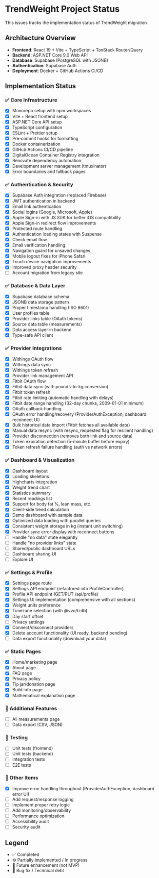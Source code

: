 # TrendWeight Project Status

This issues tracks the implementation status of TrendWeight migration

## Architecture Overview

- **Frontend**: React 19 + Vite + TypeScript + TanStack Router/Query
- **Backend**: ASP.NET Core 9.0 Web API
- **Database**: Supabase (PostgreSQL with JSONB)
- **Authentication**: Supabase Auth
- **Deployment**: Docker + GitHub Actions CI/CD

## Implementation Status

### ✅ Core Infrastructure

- [x] Monorepo setup with npm workspaces
- [x] Vite + React frontend setup
- [x] ASP.NET Core API setup
- [x] TypeScript configuration
- [x] ESLint + Prettier setup
- [x] Pre-commit hooks for formatting
- [x] Docker containerization
- [x] GitHub Actions CI/CD pipeline
- [x] DigitalOcean Container Registry integration
- [x] Renovate dependency automation
- [x] Development server management (tmuxinator)
- [x] Error boundaries and fallback pages

### ✅ Authentication & Security

- [x] Supabase Auth integration (replaced Firebase)
- [x] JWT authentication in backend
- [x] Email link authentication
- [x] Social logins (Google, Microsoft, Apple)
- [x] Apple Sign-in with JS SDK for better iOS compatibility
- [x] Apple Sign-in redirect flow improvements
- [x] Protected route handling
- [x] Authentication loading states with Suspense
- [x] Check email flow
- [x] Email verification handling
- [x] Navigation guard for unsaved changes
- [x] Mobile logout fixes for iPhone Safari
- [x] Touch device navigation improvements
- [x] Improved proxy header security
- [ ] Account migration from legacy site

### ✅ Database & Data Layer

- [x] Supabase database schema
- [x] JSONB data storage pattern
- [x] Proper timestamp handling (ISO 8601)
- [x] User profiles table
- [x] Provider links table (OAuth tokens)
- [x] Source data table (measurements)
- [x] Data access layer in backend
- [x] Type-safe API client

### ✅ Provider Integrations

- [x] Withings OAuth flow
- [x] Withings data sync
- [x] Withings token refresh
- [x] Provider link management API
- [x] Fitbit OAuth flow
- [x] Fitbit data sync (with pounds-to-kg conversion)
- [x] Fitbit token refresh
- [x] Fitbit rate limiting (automatic handling with delays)
- [x] Fitbit date range handling (32-day chunks, 2009-01-01 minimum)
- [x] OAuth callback handling
- [x] OAuth error handling/recovery (ProviderAuthException, dashboard reconnect UI)
- [x] Bulk historical data import (Fitbit fetches all available data)
- [x] Manual data resync (with resync_requested flag for resilient handling)
- [x] Provider disconnection (removes both link and source data)
- [x] Token expiration detection (5-minute buffer before expiry)
- [x] Token refresh failure handling (auth vs network errors)

### ✅ Dashboard & Visualization

- [x] Dashboard layout
- [x] Loading skeletons
- [x] Highcharts integration
- [x] Weight trend chart
- [x] Statistics summary
- [x] Recent readings list
- [x] Support for body fat %, lean mass, etc.
- [x] Client-side trend calculation
- [x] Demo dashboard with sample data
- [x] Optimized data loading with parallel queries
- [x] Consistent weight storage in kg (instant unit switching)
- [x] Provider sync error display with reconnect buttons
- [ ] Handle "no data" state elegantly
- [ ] Handle "no provider links" state
- [ ] Shared/public dashboard URLs
- [ ] Dashboard sharing UI
- [ ] Explore UI

### ✅ Settings & Profile

- [x] Settings page route
- [x] Settings API endpoint (refactored into ProfileController)
- [x] Profile API endpoint (GET/PUT /api/profile)
- [x] Settings UI implementation (comprehensive with all sections)
- [x] Weight units preference
- [x] Timezone selection (with @vvo/tzdb)
- [x] Day start offset
- [ ] Privacy settings
- [x] Connect/disconnect providers
- [x] Delete account functionality (UI ready, backend pending)
- [ ] Data export functionality (download your data)

### ✅ Static Pages

- [x] Home/marketing page
- [x] About page
- [x] FAQ page
- [x] Privacy policy
- [x] Tip jar/donation page
- [x] Build info page
- [x] Mathematical explanation page

### 🚀 Additional Features

- [ ] All measurements page
- [ ] Data export (CSV, JSON)

### 🔧 Testing

- [ ] Unit tests (frontend)
- [ ] Unit tests (backend)
- [ ] Integration tests
- [ ] E2E tests

### 🐛 Other Items

- [x] Improve error handling throughout (ProviderAuthException, dashboard error UI)
- [ ] Add request/response logging
- [ ] Implement proper retry logic
- [ ] Add monitoring/observability
- [ ] Performance optimization
- [ ] Accessibility audit
- [ ] Security audit

## Legend

- ✅ Completed
- ⚙️ Partially implemented / In progress
- 🚀 Future enhancement (not MVP)
- 🐛 Bug fix / Technical debt
